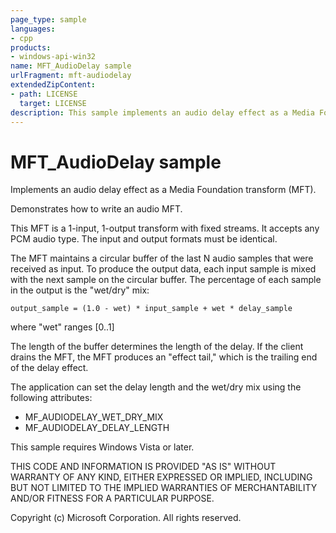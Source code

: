 ```yaml
---
page_type: sample
languages:
- cpp
products:
- windows-api-win32
name: MFT_AudioDelay sample
urlFragment: mft-audiodelay
extendedZipContent:
- path: LICENSE
  target: LICENSE
description: This sample implements an audio delay effect as a Media Foundation transform (MFT) and demonstrates how to write an audio MFT.
---
```


# MFT_AudioDelay sample

Implements an audio delay effect as a Media Foundation transform (MFT).

Demonstrates how to write an audio MFT.

This MFT is a 1-input, 1-output transform with fixed streams. It accepts any PCM audio type. The input and output formats must be identical.

The MFT maintains a circular buffer of the last N audio samples that were received as input. To produce the output data, each input sample is mixed with the next sample on the circular buffer. The percentage of each sample in the output is the "wet/dry" mix:

`output_sample = (1.0 - wet) * input_sample + wet * delay_sample`

where "wet" ranges [0..1]

The length of the buffer determines the length of the delay. If the client drains the MFT, the MFT produces an "effect tail," which is the trailing end of the delay effect.

The application can set the delay length and the wet/dry mix using the following attributes:

- MF_AUDIODELAY_WET_DRY_MIX
- MF_AUDIODELAY_DELAY_LENGTH

This sample requires Windows Vista or later.

THIS CODE AND INFORMATION IS PROVIDED "AS IS" WITHOUT WARRANTY OF
ANY KIND, EITHER EXPRESSED OR IMPLIED, INCLUDING BUT NOT LIMITED TO
THE IMPLIED WARRANTIES OF MERCHANTABILITY AND/OR FITNESS FOR A
PARTICULAR PURPOSE.

Copyright (c) Microsoft Corporation. All rights reserved.
